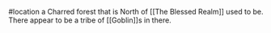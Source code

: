 #location 
a Charred forest that is North of [[The Blessed Realm]] used to be. There appear to be a tribe of [[Goblin]]s in there.